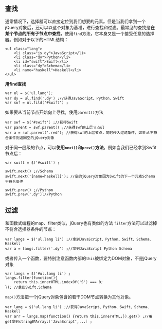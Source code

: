 ## 查找
通常情况下，选择器可以直接定位到我们想要的元素。但是当我们拿到一个jQuery对象后，还可以以这个对象为基准，进行查找和过滤。最常见的查找是**在某个节点的所有子节点中查找**，使用<code type="color:red">find</code>方法，它本身又是一个接受任意的选择器。例如对于以下的HTML结构：
```
<ul class="lang">
    <li class="js dy">JavaScript</li>
    <li class="dy">Python</li>
    <li id="swift">Swift</li>
    <li class="dy">Schema</li>
    <li name="haskell">Haskell</li>
</ul>
```
**用find查找**
```
var ul = $('ul.lang');
var dy = ul.find('.dy') ;//获得JavaScript、Python、Swift
var swf = ul.fild('#swift') ;
```
如果要从当前节点开始向上寻找，使用<code>parent()</code>方法
```
var swf = $('#swift') ;//获得Swift
var parent = swf.parent() ;//获得swf的上层节点ul
var a = swf.parent('.red'); //获得swf的上层节点，同时传入过滤条件，如果ul不符合条件则返回空的jQuery对象
```
对于同一层级的节点，可以**使用<code>next()</code>和<code>prev()</code>方法**，例如当我们已经拿到Swfit节点后：
```
var swift = $('#swift') ;

swift.next() ;//Schema
swift.next('[name=haskell]'); //空的jQuery对象因为Swift的下一个元素Schema不符合条件

swift.prev() ;//Python
swift.prev('.dy');//Python
```
## 过滤
和函数式编程的map、filter类似，jQuery也有类似的方法
<code>filter</code>方法可以过滤掉不符合选择器条件的节点：
```
var langs = $('ul.lang li') ;//拿到JavaScript、Python、Swift、Schema、Haskell
var a = langs.filter('.dy') ;//拿到JavaScript Python Schema
```
或者传入一个函数，要特别注意函数内部的<code>this</code>被绑定为DOM对象，不是jQuery对象
```
var langs = $('#ul.lang li') ;
langs.filter(function(){
    return this.innerHTML.indexOf('S') === 0;
}); //拿到Swift,Schema
```
<code>map()</code>方法把一个jQuery对象包含的若干DOM节点转换为其他对象。
```
var lang = $('ul.lang li') ;//获得JavaScript、Python、Swift、Schema、Haskell
var arr = langs.map(function() {return this.innerHTML;}).get() ;//用get拿到string的Array:['JavaScript',...] ;
```
